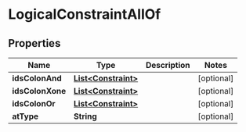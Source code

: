 

# LogicalConstraintAllOf


## Properties

| Name | Type | Description | Notes |
|------------ | ------------- | ------------- | -------------|
|**idsColonAnd** | [**List&lt;Constraint&gt;**](Constraint.md) |  |  [optional] |
|**idsColonXone** | [**List&lt;Constraint&gt;**](Constraint.md) |  |  [optional] |
|**idsColonOr** | [**List&lt;Constraint&gt;**](Constraint.md) |  |  [optional] |
|**atType** | **String** |  |  [optional] |



